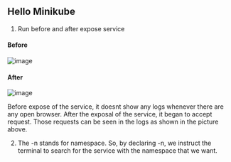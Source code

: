 ## Hello Minikube
1. Run before and after expose service
#### Before
![image](https://media.discordapp.net/attachments/1240984346689802280/1240984769106411601/image.png?ex=66488ca1&is=66473b21&hm=57d58af8e34c65beeed86cf572e3d37e80a363c23cb5e946359d685a6d943563&=&format=webp&quality=lossless&width=1168&height=103)

#### After
![image](https://media.discordapp.net/attachments/1240984346689802280/1240984365023105104/image.png?ex=66488c40&is=66473ac0&hm=339615372b08bfaaf220fe10d42ff8aa282a7e921dc95e08fa7e77400021a4fc&=&format=webp&quality=lossless&width=1158&height=217)

Before expose of the service, it doesnt show any logs whenever there are any open browser. After the exposal of the service, it began to accept request. Those requests can be seen in the logs as shown in the picture above.

2. The -n stands for namespace. So, by declaring -n, we instruct the terminal to search for the service with the namespace that we want.
